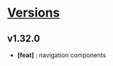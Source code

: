 # [Versions](https://github.com/Tracktor/design-system/releases)

## v1.32.0
- **[feat]** : navigation components
